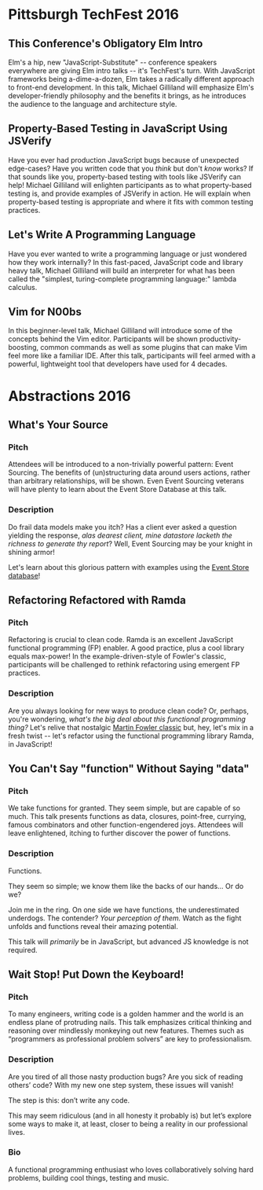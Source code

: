# Pittsburgh TechFest 2016

## This Conference's Obligatory Elm Intro

Elm's a hip, new "JavaScript-Substitute" -- conference speakers everywhere are giving Elm intro talks -- it's TechFest's turn. With JavaScript frameworks being a-dime-a-dozen, Elm takes a radically different approach to front-end development. In this talk, Michael Gilliland will emphasize Elm's developer-friendly philosophy and the benefits it brings, as he introduces the audience to the language and architecture style.

## Property-Based Testing in JavaScript Using JSVerify

Have you ever had production JavaScript bugs because of unexpected edge-cases? Have you written code that you _think_ but don't _know_ works? If that sounds like you, property-based testing with tools like JSVerify can help! Michael Gilliland will enlighten participants as to what property-based testing is, and provide examples of JSVerify in action. He will explain when property-based testing is appropriate and  where it fits with common testing practices.

## Let's Write A Programming Language

Have you ever wanted to write a programming language or just wondered how they work internally? In this fast-paced, JavaScript code and library heavy talk, Michael Gilliland will build an interpreter for what has been called the "simplest, turing-complete programming language:" lambda calculus.

## Vim for N00bs

In this beginner-level talk, Michael Gilliland will introduce some of the concepts behind the Vim editor. Participants will be shown productivity-boosting, common commands as well as some plugins that can make Vim feel more like a familiar IDE. After this talk, participants will feel armed with a powerful, lightweight tool that developers have used for 4 decades.

# Abstractions 2016

## What's Your Source

### Pitch
Attendees will be introduced to a non-trivially powerful pattern: Event
Sourcing. The benefits of (un)structuring data around users actions,
rather than arbitrary relationships, will be shown. Even Event Sourcing veterans
will have plenty to learn about the Event Store Database at this talk.

### Description
Do frail data models make you itch? Has a client ever asked a question yielding the response, _alas dearest client, mine datastore lacketh the richness to generate thy report_? Well, Event Sourcing may be your knight in shining armor!

Let's learn about this glorious pattern with examples using the [Event Store database](https://geteventstore.com/)!

## Refactoring Refactored with Ramda

### Pitch
Refactoring is crucial to clean code. Ramda is an excellent JavaScript
functional programming (FP) enabler. A good practice, plus a cool library
equals max-power! In the example-driven-style of Fowler's classic, participants
will be challenged to rethink refactoring using emergent FP practices.

### Description
Are you always looking for new ways to produce clean code? Or, perhaps,
you're wondering, _what's the big deal about this functional programming
thing?_ Let's relive that nostalgic [Martin Fowler classic](http://www.amazon.com/Refactoring-Improving-Design-Existing-Code/dp/0201485672)
but, hey, let's mix in a fresh twist -- let's refactor using the functional
programming library Ramda, in JavaScript!

## You Can't Say "function" Without Saying "data"

### Pitch
We take functions for granted. They seem simple, but are capable of so much.
This talk presents functions as data, closures, point-free, currying, famous
combinators and other function-engendered joys. Attendees will leave
enlightened, itching to further discover the power of functions.

### Description
Functions.

They seem so simple; we know them like the backs of our hands... Or do we?

Join me in the ring. On one side we have functions, the underestimated underdogs. The contender? _Your perception of them._ Watch as the fight unfolds and functions reveal their amazing potential.

This talk will _primarily_ be in JavaScript, but advanced JS knowledge is not required.

## Wait Stop! Put Down the Keyboard!

### Pitch
To many engineers, writing code is a golden hammer and the world is an endless
plane of protruding nails. This talk emphasizes critical thinking and
reasoning over mindlessly monkeying out new features. Themes such as
“programmers as professional problem solvers” are key to professionalism.

### Description
Are you tired of all those nasty production bugs? Are you sick of reading others’ code? With my new one step system, these issues will vanish!

The step is this: don’t write any code.

This may seem ridiculous (and in all honesty it probably is) but let’s explore some ways to make it, at least, closer to being a reality in our professional lives.

### Bio
A functional programming enthusiast who loves collaboratively solving hard problems, building cool things, testing and music.
